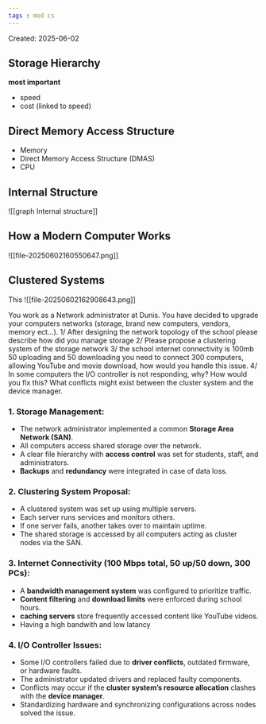 ```yaml
---
tags : mod cs
---
```

Created: 2025-06-02

## Storage Hierarchy
**most important** 
- speed
- cost (linked to speed)

## Direct Memory Access Structure
- Memory
- Direct Memory Access Structure (DMAS)
- CPU

## Internal Structure
![[graph Internal structure]]

## How a Modern Computer Works
![[file-20250602160550647.png]]

## Clustered Systems
This
![[file-20250602162908643.png]]

You work as a Network administrator at Dunis. You have decided to upgrade your computers networks (storage, brand new computers, vendors, memory ect...).
1/ After designing the network topology of the school please describe how did you manage storage
2/ Please propose a clustering system of the storage network
3/ the school internet connectivity is 100mb 50 uploading and 50 downloading you need to connect 300 computers, allowing YouTube and movie download, how would you handle this issue.
4/ In some computers the I/O controller is not responding, why? How would you fix this? What conflicts might exist between the cluster system and the device manager.

### 1. Storage Management:
- The network administrator implemented a common **Storage Area Network (SAN)**.
- All computers access shared storage over the network.
- A clear file hierarchy with **access control** was set for students, staff, and administrators.
- **Backups** and **redundancy** were integrated in case of data loss.

### 2. Clustering System Proposal:
- A clustered system was set up using multiple servers.
- Each server runs services and monitors others.
- If one server fails, another takes over to maintain uptime.
- The shared storage is accessed by all computers acting as cluster nodes via the SAN.

### 3. Internet Connectivity (100 Mbps total, 50 up/50 down, 300 PCs):

- A **bandwidth management system** was configured to prioritize traffic.
- **Content filtering** and **download limits** were enforced during school hours.
- **caching servers** store frequently accessed content like YouTube videos.
- Having a high bandwith and low latancy

### 4. I/O Controller Issues:

- Some I/O controllers failed due to **driver conflicts**, outdated firmware, or hardware faults.
- The administrator updated drivers and replaced faulty components.
- Conflicts may occur if the **cluster system’s resource allocation** clashes with the **device manager**.
- Standardizing hardware and synchronizing configurations across nodes solved the issue.